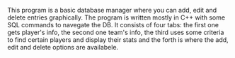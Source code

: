 This program is a basic database manager where you can add, edit and delete entries graphically.
The program is written mostly in C++ with some SQL commands to navegate the DB.
It consists of four tabs: the first one gets player's info, the second one team's info, the third 
uses some criteria to find certain players and display their stats and the forth is where the add,
edit and delete options are availabele.
